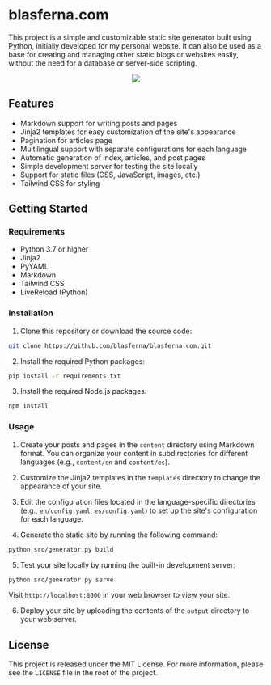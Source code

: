 # blasferna.com

This project is a simple and customizable static site generator built using Python, initially developed for my personal website. It can also be used as a base for creating and managing other static blogs or websites easily, without the need for a database or server-side scripting.

<p align="center">
    <img src="https://user-images.githubusercontent.com/8385910/235750989-f1dd650e-bd2b-463f-a9b0-7aef5832e8b2.png" />
</p>


## Features

* Markdown support for writing posts and pages
* Jinja2 templates for easy customization of the site's appearance
* Pagination for articles page
* Multilingual support with separate configurations for each language
* Automatic generation of index, articles, and post pages
* Simple development server for testing the site locally
* Support for static files (CSS, JavaScript, images, etc.)
* Tailwind CSS for styling

## Getting Started

### Requirements

* Python 3.7 or higher
* Jinja2
* PyYAML
* Markdown
* Tailwind CSS
* LiveReload (Python)

### Installation

1. Clone this repository or download the source code:

```bash
git clone https://github.com/blasferna/blasferna.com.git
```

2. Install the required Python packages:

```bash
pip install -r requirements.txt
```

3. Install the required Node.js packages:

```bash
npm install
```


### Usage

1. Create your posts and pages in the `content` directory using Markdown format. You can organize your content in subdirectories for different languages (e.g., `content/en` and `content/es`).

2. Customize the Jinja2 templates in the `templates` directory to change the appearance of your site.

3. Edit the configuration files located in the language-specific directories (e.g., `en/config.yaml`, `es/config.yaml`) to set up the site's configuration for each language.

4. Generate the static site by running the following command:

```bash
python src/generator.py build
```

5. Test your site locally by running the built-in development server:

```bash
python src/generator.py serve
```

Visit `http://localhost:8000` in your web browser to view your site.

6. Deploy your site by uploading the contents of the `output` directory to your web server.


## License

This project is released under the MIT License. For more information, please see the `LICENSE` file in the root of the project.

